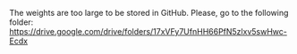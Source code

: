 The weights are too large to be stored in GitHub.
Please, go to the following folder: https://drive.google.com/drive/folders/17xVFy7UfnHH66PfN5zlxv5swHwc-Ecdx
